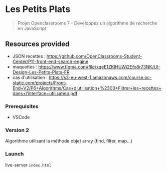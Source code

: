 # Les Petits Plats
> Projet Openclassrooms 7 - Développez un algorithme de recherche en JavaScript

## Resources provided

- JSON recettes : https://github.com/OpenClassrooms-Student-Center/P11-front-end-search-engine
- maquettes : https://www.figma.com/file/xqeE1ZKlHUWi2Efo8r73NK/UI-Design-Les-Petits-Plats-FR
- cas d'utilisation :
https://s3-eu-west-1.amazonaws.com/course.oc-static.com/projects/Front-End+V2/P6+Algorithms/Cas+d’utilisation+%2303+Filtrer+les+recettes+dans+l’interface+utilisateur.pdf

### Prerequisites

- VSCode

### Version 2

Algorithme utilisant la méthode objet array (find, filter, map...)

### Launch
live-server `index.html`
